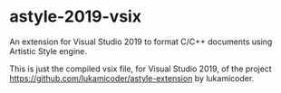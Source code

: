 # astyle-2019-vsix
An extension for Visual Studio 2019 to format C/C++ documents using Artistic Style engine.

This is just the compiled vsix file, for Visual Studio 2019, of the project https://github.com/lukamicoder/astyle-extension by lukamicoder.

